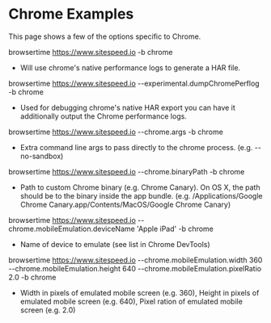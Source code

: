 Chrome Examples
===============

This page shows a few of the options specific to Chrome.

browsertime https://www.sitespeed.io -b chrome

- Will use chrome's native performance logs to generate a HAR file.

browsertime https://www.sitespeed.io --experimental.dumpChromePerflog -b chrome

- Used for debugging  chrome's native HAR export you can have it additionally output the Chrome performance logs.

browsertime https://www.sitespeed.io --chrome.args -b chrome                        

- Extra command line args to pass directly to the chrome process. (e.g. --no-sandbox)

browsertime https://www.sitespeed.io --chrome.binaryPath -b chrome                  

- Path to custom Chrome binary (e.g. Chrome Canary). On OS X, the path should be to the binary inside the app bundle. (e.g. /Applications/Google Chrome Canary.app/Contents/MacOS/Google Chrome Canary)

browsertime https://www.sitespeed.io --chrome.mobileEmulation.deviceName 'Apple iPad' -b chrome

- Name of device to emulate (see list in Chrome DevTools)

browsertime https://www.sitespeed.io --chrome.mobileEmulation.width 360 --chrome.mobileEmulation.height 640 --chrome.mobileEmulation.pixelRatio 2.0 -b chrome

- Width in pixels of emulated mobile screen (e.g. 360), Height in pixels of emulated mobile screen (e.g. 640), Pixel ration of emulated mobile screen (e.g. 2.0)
